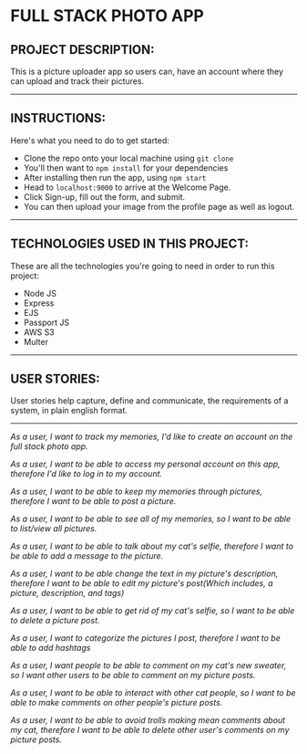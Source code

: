 # FULL STACK PHOTO APP

## PROJECT DESCRIPTION:
 This is a picture uploader app so users can, have an account where they can upload and track their pictures.
 ___

## INSTRUCTIONS:

Here's what you need to do to get started:
   * Clone the repo onto your local machine using `git clone`
   * You'll then want to `npm install` for your dependencies
   * After installing then run the app, using `npm start`
   * Head to `localhost:9000` to arrive at the Welcome Page.
   * Click Sign-up, fill out the form, and submit.
   * You can then upload your image from the profile page as well as logout.
___

## TECHNOLOGIES USED IN THIS PROJECT:
 These are all the technologies you're going to need in order to run this project:
  * Node JS
  * Express
  * EJS
  * Passport JS
  * AWS S3
  * Multer
___

## USER STORIES:
 User stories help capture, define and communicate, the requirements of a system, in plain english format.
___

_As a user, I want to track my memories, I'd like to create an account on the full stack photo app._

_As a user, I want to be able to access my personal account on this app, therefore I'd like to log in to my account._

_As a user, I want to be able to keep my memories through pictures, therefore I want to be able to post a picture._

_As a user, I want to be able to see all of my memories, so I want to be able to list/view all pictures._

_As a user, I want to be able to talk about my cat's selfie, therefore I want to be able to add a message to the picture._

_As a user, I want to be able change the text in my picture's description, therefore I want to be able to edit my picture's post(Which includes, a picture, description, and tags)_

_As a user, I want to be able to get rid of my cat's selfie, so I want to be able to delete a picture post._

_As a user, I want to categorize the pictures I post, therefore I want to be able to add hashtags_

_As a user, I want people to be able to comment on my cat's new sweater, so I want other users to be able to comment on my picture posts._

_As a user, I want to be able to interact with other cat people, so I want to be able to make comments on other people's picture posts._

_As a user, I want to be able to avoid trolls making mean comments about my cat, therefore I want to be able to delete other user's comments on my picture posts._
